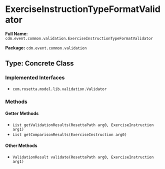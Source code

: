 # ExerciseInstructionTypeFormatValidator

**Full Name:** `cdm.event.common.validation.ExerciseInstructionTypeFormatValidator`

**Package:** `cdm.event.common.validation`

## Type: Concrete Class

### Implemented Interfaces

- `com.rosetta.model.lib.validation.Validator`

### Methods

#### Getter Methods

- `List getValidationResults(RosettaPath arg0, ExerciseInstruction arg1)`
- `List getComparisonResults(ExerciseInstruction arg0)`

#### Other Methods

- `ValidationResult validate(RosettaPath arg0, ExerciseInstruction arg1)`

